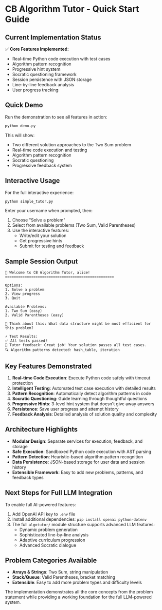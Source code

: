 # CB Algorithm Tutor - Quick Start Guide

## Current Implementation Status

✅ **Core Features Implemented:**
- Real-time Python code execution with test cases
- Algorithm pattern recognition
- Progressive hint system
- Socratic questioning framework
- Session persistence with JSON storage
- Line-by-line feedback analysis
- User progress tracking

## Quick Demo

Run the demonstration to see all features in action:

```bash
python demo.py
```

This will show:
- Two different solution approaches to the Two Sum problem
- Real-time code execution and testing
- Algorithm pattern recognition
- Socratic questioning
- Progressive feedback system

## Interactive Usage

For the full interactive experience:

```bash
python simple_tutor.py
```

Enter your username when prompted, then:
1. Choose "Solve a problem"
2. Select from available problems (Two Sum, Valid Parentheses)
3. Use the interactive features:
   - Write/edit your solution
   - Get progressive hints
   - Submit for testing and feedback

## Sample Session Output

```
🎯 Welcome to CB Algorithm Tutor, alice!
==================================================

Options:
1. Solve a problem
2. View progress
3. Quit

Available Problems:
1. Two Sum (easy)
2. Valid Parentheses (easy)

🤔 Think about this: What data structure might be most efficient for this problem?

⚡ Test Results:
✅ All tests passed!
📝 Tutor feedback: Great job! Your solution passes all test cases.
🔍 Algorithm patterns detected: hash_table, iteration
```

## Key Features Demonstrated

1. **Real-time Code Execution**: Execute Python code safely with timeout protection
2. **Intelligent Testing**: Automated test case execution with detailed results
3. **Pattern Recognition**: Automatically detect algorithm patterns in code
4. **Socratic Questioning**: Guide learning through thoughtful questions
5. **Progressive Hints**: 3-level hint system that doesn't give away answers
6. **Persistence**: Save user progress and attempt history
7. **Feedback Analysis**: Detailed analysis of solution quality and complexity

## Architecture Highlights

- **Modular Design**: Separate services for execution, feedback, and storage
- **Safe Execution**: Sandboxed Python code execution with AST parsing
- **Pattern Detection**: Heuristic-based algorithm pattern recognition
- **Data Persistence**: JSON-based storage for user data and session history
- **Extensible Framework**: Easy to add new problems, patterns, and feedback types

## Next Steps for Full LLM Integration

To enable full AI-powered features:

1. Add OpenAI API key to `.env` file
2. Install additional dependencies: `pip install openai python-dotenv`
3. The full `algotutor/` module structure supports advanced LLM features:
   - Dynamic problem generation
   - Sophisticated line-by-line analysis
   - Adaptive curriculum progression
   - Advanced Socratic dialogue

## Problem Categories Available

- **Arrays & Strings**: Two Sum, string manipulation
- **Stack/Queue**: Valid Parentheses, bracket matching
- **Extensible**: Easy to add more problem types and difficulty levels

The implementation demonstrates all the core concepts from the problem statement while providing a working foundation for the full LLM-powered system.
